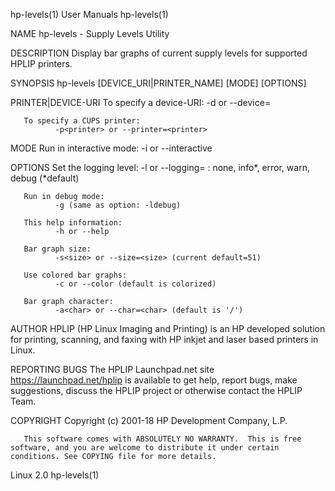 hp-levels(1)                                                                                     User Manuals                                                                                    hp-levels(1)

NAME
       hp-levels - Supply Levels Utility

DESCRIPTION
       Display bar graphs of current supply levels for supported HPLIP printers.

SYNOPSIS
       hp-levels [DEVICE_URI|PRINTER_NAME] [MODE] [OPTIONS]

PRINTER|DEVICE-URI
       To specify a device-URI:
              -d<device-uri> or --device=<device-uri>

       To specify a CUPS printer:
              -p<printer> or --printer=<printer>

MODE
       Run in interactive mode:
              -i or --interactive

OPTIONS
       Set the logging level:
              -l<level> or --logging=<level> <level>: none, info*, error, warn, debug (*default)

       Run in debug mode:
              -g (same as option: -ldebug)

       This help information:
              -h or --help

       Bar graph size:
              -s<size> or --size=<size> (current default=51)

       Use colored bar graphs:
              -c or --color (default is colorized)

       Bar graph character:
              -a<char> or --char=<char> (default is '/')

AUTHOR
       HPLIP (HP Linux Imaging and Printing) is an HP developed solution for printing, scanning, and faxing with HP inkjet and laser based printers in Linux.

REPORTING BUGS
       The HPLIP Launchpad.net site https://launchpad.net/hplip is available to get help, report bugs, make suggestions, discuss the HPLIP project or otherwise contact the HPLIP Team.

COPYRIGHT
       Copyright (c) 2001-18 HP Development Company, L.P.

       This software comes with ABSOLUTELY NO WARRANTY.  This is free software, and you are welcome to distribute it under certain conditions. See COPYING file for more details.

Linux                                                                                                2.0                                                                                         hp-levels(1)
